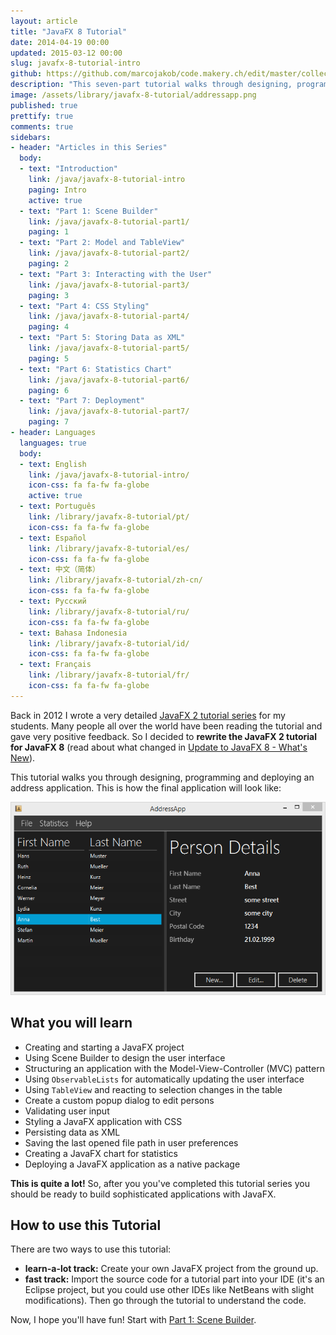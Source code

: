 ```yaml
---
layout: article
title: "JavaFX 8 Tutorial"
date: 2014-04-19 00:00
updated: 2015-03-12 00:00
slug: javafx-8-tutorial-intro
github: https://github.com/marcojakob/code.makery.ch/edit/master/collections/java/javafx-8-tutorial-intro.md
description: "This seven-part tutorial walks through designing, programming and deploying an address application with JavaFX."
image: /assets/library/javafx-8-tutorial/addressapp.png
published: true
prettify: true
comments: true
sidebars:
- header: "Articles in this Series"
  body:
  - text: "Introduction"
    link: /java/javafx-8-tutorial-intro
    paging: Intro
    active: true
  - text: "Part 1: Scene Builder"
    link: /java/javafx-8-tutorial-part1/
    paging: 1
  - text: "Part 2: Model and TableView"
    link: /java/javafx-8-tutorial-part2/
    paging: 2
  - text: "Part 3: Interacting with the User"
    link: /java/javafx-8-tutorial-part3/
    paging: 3
  - text: "Part 4: CSS Styling"
    link: /java/javafx-8-tutorial-part4/
    paging: 4
  - text: "Part 5: Storing Data as XML"
    link: /java/javafx-8-tutorial-part5/
    paging: 5
  - text: "Part 6: Statistics Chart"
    link: /java/javafx-8-tutorial-part6/
    paging: 6
  - text: "Part 7: Deployment"
    link: /java/javafx-8-tutorial-part7/
    paging: 7
- header: Languages
  languages: true
  body:
  - text: English
    link: /java/javafx-8-tutorial-intro/
    icon-css: fa fa-fw fa-globe
    active: true
  - text: Português
    link: /library/javafx-8-tutorial/pt/
    icon-css: fa fa-fw fa-globe
  - text: Español
    link: /library/javafx-8-tutorial/es/
    icon-css: fa fa-fw fa-globe
  - text: 中文（简体）
    link: /library/javafx-8-tutorial/zh-cn/
    icon-css: fa fa-fw fa-globe
  - text: Русский
    link: /library/javafx-8-tutorial/ru/
    icon-css: fa fa-fw fa-globe
  - text: Bahasa Indonesia
    link: /library/javafx-8-tutorial/id/
    icon-css: fa fa-fw fa-globe
  - text: Français
    link: /library/javafx-8-tutorial/fr/
    icon-css: fa fa-fw fa-globe
---
```



Back in 2012 I wrote a very detailed [JavaFX 2 tutorial series](/java/javafx-2-tutorial-intro/) for my students. Many people all over the world have been reading the tutorial and gave very positive feedback. So I decided to **rewrite the JavaFX 2 tutorial for JavaFX 8** (read about what changed in [Update to JavaFX 8 - What's New](/blog/update-to-javafx-8-whats-new/)).

This tutorial walks you through designing, programming and deploying an address application. This is how the final application will look like:

![Screenshot AddressApp](/assets/library/javafx-8-tutorial/addressapp.png)


## What you will learn

* Creating and starting a JavaFX project
* Using Scene Builder to design the user interface
* Structuring an application with the Model-View-Controller (MVC) pattern
* Using `ObservableLists` for automatically updating the user interface
* Using `TableView` and reacting to selection changes in the table
* Create a custom popup dialog to edit persons
* Validating user input
* Styling a JavaFX application with CSS
* Persisting data as XML
* Saving the last opened file path in user preferences
* Creating a JavaFX chart for statistics
* Deploying a JavaFX application as a native package

**This is quite a lot!** So, after you you've completed this tutorial series you should be ready to build sophisticated applications with JavaFX.


## How to use this Tutorial

There are two ways to use this tutorial:

* **learn-a-lot track:** Create your own JavaFX project from the ground up.
* **fast track:** Import the source code for a tutorial part into your IDE (it's an Eclipse project, but you could use other IDEs like NetBeans with slight modifications). Then go through the tutorial to understand the code.

Now, I hope you'll have fun! Start with [Part 1: Scene Builder](/java/javafx-8-tutorial-part1/).